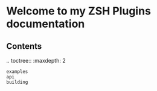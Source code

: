 Welcome to my ZSH Plugins documentation
=======================================

Contents
--------

.. toctree::
    :maxdepth: 2

    examples
    api
    building
